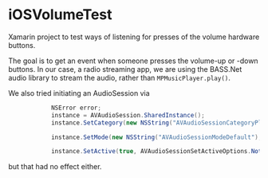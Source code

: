 iOSVolumeTest
=============

Xamarin project to test ways of listening for presses of the volume hardware buttons.

The goal is to get an event when someone presses the volume-up or -down buttons.  In our case, a radio streaming app,
we are using the BASS.Net audio library to stream the audio, rather than `MPMusicPlayer.play()`.

We also tried initiating an AudioSession via

```cs
            NSError error;
            instance = AVAudioSession.SharedInstance();
            instance.SetCategory(new NSString("AVAudioSessionCategoryPlayback"), AVAudioSessionCategoryOptions.MixWithOthers, out error);

            instance.SetMode(new NSString("AVAudioSessionModeDefault"), out error);

            instance.SetActive(true, AVAudioSessionSetActiveOptions.NotifyOthersOnDeactivation, out error);
```

but that had no effect either.




